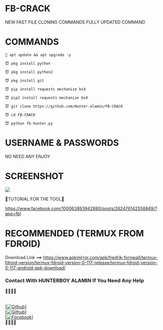 # FB-CRACK

NEW FAST FILE CLONING COMMANDS FULLY UPDATED COMMAND

# COMMANDS
````
👿 apt update && apt upgrade -y

😈 pkg install python

😈 pkg install python2

😈 pkg install git

😈 pip install requests mechanize bs4

😈 pip2 install requests mechanize bs4

😈 git clone https://github.com/Hunter-alamin/FB-CRACK

😈 cd FB-CRACK

😈 python fb-hunter.py

````

# USERNAME & PASSWORDS 
NO NEED ANY ENJOY

# SCREENSHOT
![](https://a.top4top.io/p_21946mtq20.jpg)

💠TUTORIAL FOR THE TOOL💠

https://www.facebook.com/100063893942880/posts/262476142558849/?app=fbl

# RECOMMENDED (TERMUX FROM FDROID)
Download Link ==> https://www.apkmirror.com/apk/fredrik-fornwall/termux-fdroid-version/termux-fdroid-version-0-117-release/termux-fdroid-version-0-117-android-apk-download/

### Contact With HUNTERBOY ALAMIN If You Need Any Help
<b>🔰🔰🔰🔰</b> </br></b></br> <br>[[![Github](https://img.shields.io/badge/Github-[HUNTERBOY_ALAMIN]-blue?style=flat-square&logo=GITHUBlogoColor=blue&labelColor=blue)](https://github.com/Hunter-alamin)] <br> [[![Github](https://img.shields.io/badge/TELEGRAM-[HUNTERBOY_ALAMIN]-red?style=flat-square&logo=TELEGRAMlogoColor=red&labelColor=cyan)](https://t.me/alamin123khan)]<br> [_[![Facebook](https://img.shields.io/badge/Facebook-HUNTERBOY_ALAMIN]-yellow?style=flat-square&logo=facebooklogoColor=green&labelColor=red)](https://www.facebook.com/hunterboy.alamin)_]<br><b>🔰🔰🔰🔰
